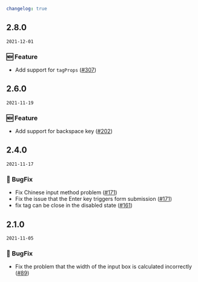 ```yaml
changelog: true
```

## 2.8.0

`2021-12-01`

### 🆕 Feature

- Add support for `tagProps` ([#307](https://github.com/arco-design/arco-design-vue/pull/307))


## 2.6.0

`2021-11-19`

### 🆕 Feature

- Add support for backspace key ([#202](https://github.com/arco-design/arco-design-vue/pull/202))


## 2.4.0

`2021-11-17`

### 🐛 BugFix

- Fix Chinese input method problem ([#171](https://github.com/arco-design/arco-design-vue/pull/171))
- Fix the issue that the Enter key triggers form submission ([#171](https://github.com/arco-design/arco-design-vue/pull/171))
- fix tag can be close in the disabled state ([#161](https://github.com/arco-design/arco-design-vue/pull/161))


## 2.1.0

`2021-11-05`

### 🐛 BugFix

- Fix the problem that the width of the input box is calculated incorrectly ([#89](https://github.com/arco-design/arco-design-vue/pull/89))

